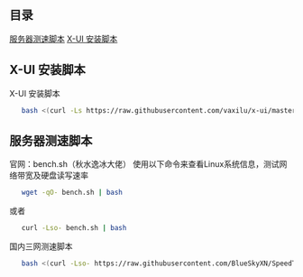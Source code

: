 ## 目录
[服务器测速脚本](#服务器测速脚本)
[X-UI 安装脚本](#X-UI安装脚本)

## X-UI 安装脚本<a name="X-UI安装脚本"></a>

X-UI 安装脚本
```bash
   bash <(curl -Ls https://raw.githubusercontent.com/vaxilu/x-ui/master/install.sh)
```

## 服务器测速脚本<a name="服务器测速脚本"></a>

官网：bench.sh（秋水逸冰大佬）
使用以下命令来查看Linux系统信息，测试网络带宽及硬盘读写速率
```bash
   wget -qO- bench.sh | bash
```
或者
```bash
   curl -Lso- bench.sh | bash
```
国内三网测速脚本
```bash
   bash <(curl -Lso- https://raw.githubusercontent.com/BlueSkyXN/SpeedTestCN/main/superspeed.sh)
```
